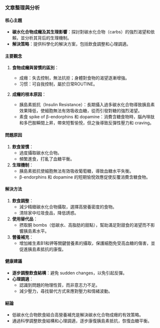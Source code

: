 ### 文章整理與分析

#### 核心主題
- **碳水化合物成癮及其生理影響**：探討對碳水化合物（carbs）的強烈渴望和依賴，並分析其背后的生理機制。
- **解決策略**：提供科學化的解決方案，包括飲食調整和心理調適。

#### 主要觀念
1. **食物成癮與習慣的區別**：
   - 成癮：失去控制，無法抗拒；身體對食物的渴望逐漸增強。
   - 习惯：可自我控制，屬於日常ROUTINE。

2. **成癮的根本原因**：
   - 胰島素抵抗（Insulin Resistance）：長期攝入過多碳水化合物導致胰島素效果降低，使細胞無法有效吸收血糖，從而引發對糖的強烈渴望。
   - 素食 spike of β-endorphins 和 dopamine：消費含糖食物時，腦內啡肽和多巴胺瞬間上昇，帶來短暫愉悅，但之後導致反彈性壓力和 craving。

#### 問題原因
1. **飲食習慣**：
   - 過度攝取碳水化合物。
   - 頻繁進食，打亂了血糖平衡。
2. **生理機制**：
   - 胰島素抵抗使細胞無法有效吸收葡萄糖，導致血糖水平失衡。
   - β-endorphins 和 dopamine 的短期愉悅效應促使反覆消費含糖食物。

#### 解決方法
1. **飲食調整**：
   - 減少精緻碳水化合物攝取，選擇高營養密度的食物。
   - 清除家中垃圾食品，降低誘惑。
2. **使用替代品**：
   - 摂取酮 bombs（低碳水、高脂肪的甜點），幫助滿足對甜食的渴望而不影響胰島素水平。
3. **營養補充**：
   - 增加維生素B1和钾等關鍵營養素的攝取，保護細胞免受高血糖的傷害，並促進胰島素抵抗的康復。

#### 健康建議
- **逐步調整飲食結構**：避免 sudden changes，以免引起反彈。
- **心理調適**：
   - 認識到問題的物理性質，而非意志力不足。
   - 減少壓力，尋找替代方式來應對壓力和情緒波動。

#### 結論
- 低碳水化合物飲食結合高營養補充是解決碳水化合物成癮的有效策略。
- 通過科學調整飲食結構和心理調適，逐步康復胰島素抵抗，恢復血糖平衡。
